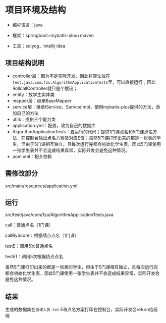 # 项目环境及结构

- 编程语言：java

- 框架：springboot+mybatis-plus+maven

- 工具：sqlyog、intellij idea

## 项目结构说明

- controller层：因为不是实际开发，因此将算法放在`test.java.com.fzu.AlgorithmApplicationTests`里，可以直接运行；因此RollcallController就只是个摆设；
- entity：放学生实体类
- mapper层：继承BaseMapper
- service层：继承IService、ServiceImpl，使用mybatis-plus提供的方法，添加自己的方法
- utils：提供三个能力类
- application.yml：配置，改为自己的数据库
- AlgorithmApplicationTests：要运行的代码；提供1门课点名和5门课点名方法，在控制台输出点名方案及对应E值；虽然5门课打印出来的都是一张表的学生，但由于5门课相互独立，且每次运行完都会初始化学生表，因此5门课使用一张学生表并不会造成结果异常，实际开发会避免这种情况。
- pom.xml：相关依赖

## 需修改部分

src/main/resources/application.yml

## 运行

src/test/java/com/fzu/AlgorithmApplicationTests.java

call：普通点名（1门课）

callByScore：根据绩点点名（1门课）

testE：调用5次普通点名

testE1：调用5次根据绩点点名

虽然5门课打印出来的都是一张表的学生，但由于5门课相互独立，且每次运行完都会初始化学生表，因此5门课使用一张学生表并不会造成结果异常，实际开发会避免这种情况。

## 结果

生成的数据集在`逃课人员.txt`
E和点名方案打印在控制台，实际开发会return给前端